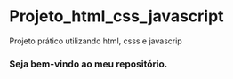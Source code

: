 # Projeto_html_css_javascript
Projeto prático utilizando html, csss e javascrip

### Seja bem-vindo ao meu repositório.
